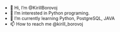 - 👋 Hi, I’m @KirillBorovoj
- 👀 I’m interested in Python programing.
- 🌱 I’m currently learning Python, PostgreSQL, JAVA
- 📫 How to reach me @kirill_borovoj
